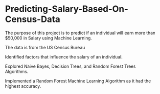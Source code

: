 # Predicting-Salary-Based-On-Census-Data

The purpose of this project is to predict if an individual will earn more than $50,000 in Salary using Machine Learning.

The data is from the US Census Bureau


Identified factors that influence the salary of an individual.

Explored Naive Bayes, Decision Trees, and Random Forest Trees Algorithms. 

Implemented a Random Forest Machine Learning Algorithm as it had the highest accuracy.
